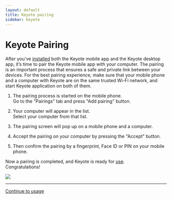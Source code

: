 ```yaml
---
layout: default
title: Keyote pairing
sidebar: keyote
---
```


Keyote Pairing
====================

After you’ve [installed](install) both the Keyote mobile app and the Keyote desktop app, it’s time to pair the Keyote mobile app with your computer. The pairing is an important process that ensures a safe and private link between your devices. For the best pairing experience, make sure that your mobile phone and a computer with Keyote are on the same trusted Wi-Fi network,
and start Keyote application on both of them.  

1. The pairing process is started on the mobile phone.  
   Go to the "Pairings" tab and press "Add pairing" button.

2. Your computer will appear in the list.  
   Select your computer from that list.

3. The pairing screen will pop up on a mobile phone and a computer.

4. Accept the pairing on your computer by pressing the "Accept" button.

5. Then confirm the pairing by a fingerprint, Face ID or PIN on your mobile phone.

Now a pairing is completed, and Keyote is ready for [use](use).  
Congratulations!

<div class="container mt-5">
	<div class="row">
		<div class="col-sm-12 text-center">
			<img class="img-fluid" style="max-width:400px;" src="{{ site.url }}/assets/images/ios-pairing-aid.png"/>
		</div>
	</div>
</div>


<div class="container">
	<div class="row">
		<div class="col-sm-12 text-center">
			<hr />
			<a href="use">
				Continue to usage
			</a>
		</div>
	</div>
</div>

